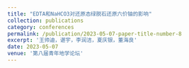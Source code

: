```yaml
---
title: "EDTA和NaHCO3对还原态绿脱石还原六价铀的影响"
collection: publications
category: conferences
permalink: /publication/2023-05-07-paper-title-number-8
excerpt: '王帅迪，谌宇，李润洁，夏庆银，董海良'
date: 2023-05-07
venue: '第八届青年地学论坛'
---
```

